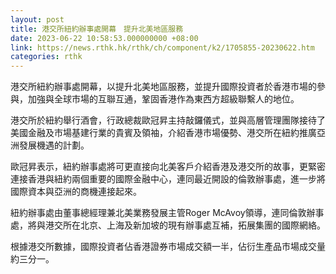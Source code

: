 ```yaml
---
layout: post
title: 港交所紐約辦事處開幕　提升北美地區服務
date: 2023-06-22 10:58:53.000000000 +08:00
link: https://news.rthk.hk/rthk/ch/component/k2/1705855-20230622.htm
categories: rthk
---
```


港交所紐約辦事處開幕，以提升北美地區服務，並提升國際投資者於香港市場的參與，加強與全球市場的互聯互通，鞏固香港作為東西方超級聯繫人的地位。

港交所於紐約舉行酒會，行政總裁歐冠昇主持敲鑼儀式，並與高層管理團隊接待了美國金融及市場基建行業的貴賓及領袖，介紹香港市場優勢、港交所在紐約推廣亞洲發展機遇的計劃。

歐冠昇表示，紐約辦事處將可更直接向北美客戶介紹香港及港交所的故事，更緊密連接香港與紐約兩個重要的國際金融中心，連同最近開設的倫敦辦事處，進一步將國際資本與亞洲的商機連接起來。

紐約辦事處由董事總經理兼北美業務發展主管Roger McAvoy領導，連同倫敦辦事處，將與港交所在北京、上海及新加坡的現有辦事處互補，拓展集團的國際網絡。

根據港交所數據，國際投資者佔香港證券市場成交額一半，佔衍生產品市場成交量約三分一。
